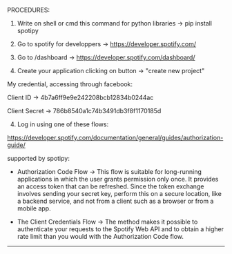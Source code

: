 PROCEDURES:

1. Write on shell or cmd this command for python libraries -> pip install spotipy

1. Go to spotify for developpers -> https://developer.spotify.com/
2. Go to /dashboard -> https://developer.spotify.com/dashboard/
3. Create your application clicking on button -> "create new project"

My credential, accessing through facebook:


Client ID     -> 4b7a6ff9e9e242208bcb12834b0244ac

Client Secret -> 786b8540a1c74b3491db3f8f1170185d

4. Log in using one of these flows:

https://developer.spotify.com/documentation/general/guides/authorization-guide/

supported by spotipy:

- Authorization Code Flow -> This flow is suitable for long-running applications in which the user grants permission only once. It provides an access token that can be refreshed. Since the token exchange involves sending your secret key, perform this on a secure location, like a backend service, and not from a client such as a browser or from a mobile app.

- The Client Credentials Flow -> The method makes it possible to authenticate your requests to the Spotify Web API and to obtain a higher rate limit than you would with the Authorization Code flow.



--------------------------------------------------------------------------------
  

